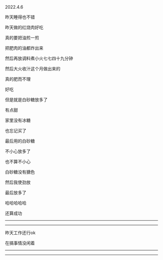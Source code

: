 2022.4.6

昨天睡得也不错

昨天做的红烧肉好吃

真的要把油煎一煎

把肥肉的油都炸出来

然后再放调料煮小火七七四十九分钟

然后大火收汁这个月做出来的

真的肥而不理

好吃

但是就是白砂糖放多了

有点甜

家里没有冰糖

也忘记买了

最后用的白砂糖

不小心放多了

也不算不小心

白砂糖没有搪色

然后我使劲放

最后放多了

哈哈哈哈哈

还算成功

--------

--------

昨天工作还行ok

在搞事情没闲着

------

--------



